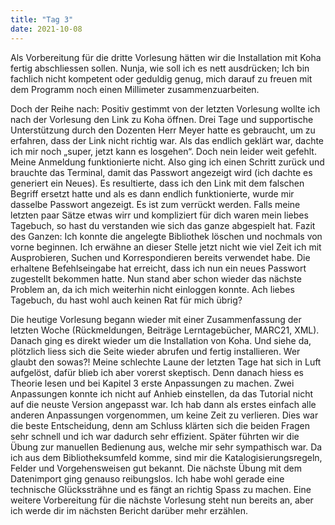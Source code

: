 ```yaml
---
title: "Tag 3"
date: 2021-10-08
---
```


Als Vorbereitung für die dritte Vorlesung hätten wir die Installation mit Koha fertig abschliessen sollen. Nunja, wie soll ich es nett ausdrücken; Ich bin fachlich nicht kompetent oder geduldig genug, mich darauf zu freuen mit dem Programm noch einen Millimeter zusammenzuarbeiten. 

Doch der Reihe nach: Positiv gestimmt von der letzten Vorlesung wollte ich nach der Vorlesung den Link zu Koha öffnen. Drei Tage und supportische Unterstützung durch den Dozenten Herr Meyer hatte es gebraucht, um zu erfahren, dass der Link nicht richtig war. Als das endlich geklärt war, dachte ich mir noch „super, jetzt kann es losgehen“. Doch nein leider weit gefehlt. Meine Anmeldung funktionierte nicht. Also ging ich einen Schritt zurück und brauchte das Terminal, damit das Passwort angezeigt wird (ich dachte es generiert ein Neues). Es resultierte, dass ich den Link mit dem falschen Begriff ersetzt hatte und als es dann endlich funktionierte, wurde mir dasselbe Passwort angezeigt. Es ist zum verrückt werden. Falls meine letzten paar Sätze etwas wirr und kompliziert für dich waren mein liebes Tagebuch, so hast du verstanden wie sich das ganze abgespielt hat.
Fazit des Ganzen: Ich konnte die angelegte Bibliothek löschen und nochmals von vorne beginnen. Ich erwähne an dieser Stelle jetzt nicht wie viel Zeit ich mit Ausprobieren, Suchen und Korrespondieren bereits verwendet habe. Die erhaltene Befehlseingabe hat erreicht, dass ich nun ein neues Passwort zugestellt bekommen hatte. Nun stand aber schon wieder das nächste Problem an, da ich mich weiterhin nicht einloggen konnte. 
Ach liebes Tagebuch, du hast wohl auch keinen Rat für mich übrig? 

Die heutige Vorlesung begann wieder mit einer Zusammenfassung der letzten Woche (Rückmeldungen, Beiträge Lerntagebücher, MARC21, XML). Danach ging es direkt wieder um die Installation von Koha. Und siehe da, plötzlich liess sich die Seite wieder abrufen und fertig installieren. Wer glaubt den sowas?! Meine schlechte Laune der letzten Tage hat sich in Luft aufgelöst, dafür blieb ich aber vorerst skeptisch. 
Denn danach hiess es Theorie lesen und bei Kapitel 3 erste Anpassungen zu machen. Zwei Anpassungen konnte ich nicht auf Anhieb einstellen, da das Tutorial nicht auf die neuste Version angepasst war. Ich hab dann als erstes einfach alle anderen Anpassungen vorgenommen, um keine Zeit zu verlieren. Dies war die beste Entscheidung, denn am Schluss klärten sich die beiden Fragen sehr schnell und ich war dadurch sehr effizient. 
Später führten wir die Übung zur manuellen Bedienung aus, welche mir sehr sympathisch war. Da ich aus dem Bibliotheksumfeld komme, sind mir die Katalogisierungsregeln, Felder und Vorgehensweisen gut bekannt. Die nächste Übung mit dem Datenimport ging genauso reibungslos. Ich habe wohl gerade eine technische Glückssträhne und es fängt an richtig Spass zu machen. Eine weitere Vorbereitung für die nächste Vorlesung steht nun bereits an, aber ich werde dir im nächsten Bericht darüber mehr erzählen. 
